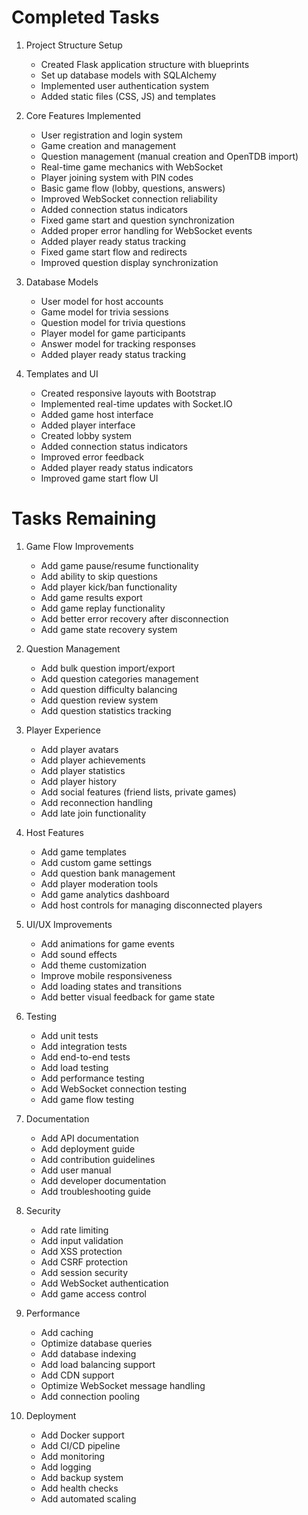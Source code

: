 # Completed Tasks

1. Project Structure Setup
   - Created Flask application structure with blueprints
   - Set up database models with SQLAlchemy
   - Implemented user authentication system
   - Added static files (CSS, JS) and templates

2. Core Features Implemented
   - User registration and login system
   - Game creation and management
   - Question management (manual creation and OpenTDB import)
   - Real-time game mechanics with WebSocket
   - Player joining system with PIN codes
   - Basic game flow (lobby, questions, answers)
   - Improved WebSocket connection reliability
   - Added connection status indicators
   - Fixed game start and question synchronization
   - Added proper error handling for WebSocket events
   - Added player ready status tracking
   - Fixed game start flow and redirects
   - Improved question display synchronization

3. Database Models
   - User model for host accounts
   - Game model for trivia sessions
   - Question model for trivia questions
   - Player model for game participants
   - Answer model for tracking responses
   - Added player ready status tracking

4. Templates and UI
   - Created responsive layouts with Bootstrap
   - Implemented real-time updates with Socket.IO
   - Added game host interface
   - Added player interface
   - Created lobby system
   - Added connection status indicators
   - Improved error feedback
   - Added player ready status indicators
   - Improved game start flow UI

# Tasks Remaining

1. Game Flow Improvements
   - Add game pause/resume functionality
   - Add ability to skip questions
   - Add player kick/ban functionality
   - Add game results export
   - Add game replay functionality
   - Add better error recovery after disconnection
   - Add game state recovery system

2. Question Management
   - Add bulk question import/export
   - Add question categories management
   - Add question difficulty balancing
   - Add question review system
   - Add question statistics tracking

3. Player Experience
   - Add player avatars
   - Add player achievements
   - Add player statistics
   - Add player history
   - Add social features (friend lists, private games)
   - Add reconnection handling
   - Add late join functionality

4. Host Features
   - Add game templates
   - Add custom game settings
   - Add question bank management
   - Add player moderation tools
   - Add game analytics dashboard
   - Add host controls for managing disconnected players

5. UI/UX Improvements
   - Add animations for game events
   - Add sound effects
   - Add theme customization
   - Improve mobile responsiveness
   - Add loading states and transitions
   - Add better visual feedback for game state

6. Testing
   - Add unit tests
   - Add integration tests
   - Add end-to-end tests
   - Add load testing
   - Add performance testing
   - Add WebSocket connection testing
   - Add game flow testing

7. Documentation
   - Add API documentation
   - Add deployment guide
   - Add contribution guidelines
   - Add user manual
   - Add developer documentation
   - Add troubleshooting guide

8. Security
   - Add rate limiting
   - Add input validation
   - Add XSS protection
   - Add CSRF protection
   - Add session security
   - Add WebSocket authentication
   - Add game access control

9. Performance
   - Add caching
   - Optimize database queries
   - Add database indexing
   - Add load balancing support
   - Add CDN support
   - Optimize WebSocket message handling
   - Add connection pooling

10. Deployment
    - Add Docker support
    - Add CI/CD pipeline
    - Add monitoring
    - Add logging
    - Add backup system
    - Add health checks
    - Add automated scaling
